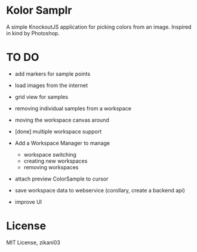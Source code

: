 Kolor Samplr
=

A simple KnockoutJS application for picking colors from an image.
Inspired in kind by Photoshop.

# TO DO

* add markers for sample points
* load images from the internet
* grid view for samples
* removing individual samples from a workspace
* moving the workspace canvas around
* [done] multiple workspace support

* Add a Workspace Manager to manage
    * workspace switching
    * creating new workspaces
    * removing workspaces
    
* attach preview ColorSample to cursor
* save workspace data to webservice (corollary, create a backend api)
* improve UI 

# License

MIT License, zikani03